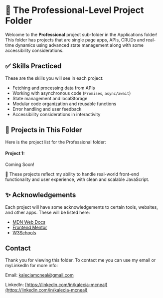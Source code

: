 # 🌳 The Professional-Level Project Folder
 
Welcome to the **Professional** project sub-folder in the  Applications folder! This folder has projects that are single page apps, APIs, CRUDs and real-time dynamics using advanced state management along with some accessibility considerations. 

## ✅ Skills Practiced
These are the skills you will see in each project:
- Fetching and processing data from APIs
- Working with asynchronous code (`Promises`, `async/await`)
- State management and localStorage
- Modular code organization and reusable functions
- Error handling and user feedback
- Accessibility considerations in interactivity


## 🧪 Projects in This Folder
Here is the project list for the Professional folder: 

#### Project 1:
Coming Soon! 

🌟 These projects reflect my ability to handle real-world front-end functionality and user experience, with clean and scalable JavaScript.

## ✨ Acknowledgements 
Each project will have some acknowledgements to certain tools, websites, and other apps. These will be listed here: 
- [MDN Web Docs](https://developer.mozilla.org/)
- [Frontend Mentor](https://www.frontendmentor.io/)
- [W3Schools](https://www.w3schools.com/)

## Contact  
Thank you for viewing this folder. To contact me you can use my email or myLinkedIn for more info: 

Email: [kaleciamcneal@gmail.com](mailto:kaleciamcneal@gmail.com)  

LinkedIn: [https://linkedin.com/in/kalecia-mcneal](https://linkedin.com/in/kalecia-mcneal)